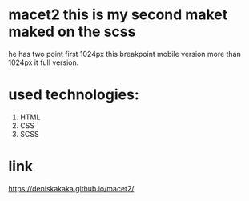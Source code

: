 # macet2 this is my second maket maked on the scss
he has two point first 1024px this breakpoint mobile version
more than 1024px it full version.

# used technologies: 
<ol>
  <li>HTML</li>
  <li>CSS</li>
  <li>SCSS</li>
</ol>

# link
https://deniskakaka.github.io/macet2/
